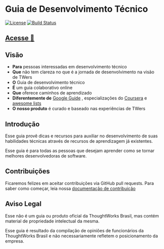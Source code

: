 # Guia de Desenvolvimento Técnico

[![License](https://img.shields.io/aur/license/yaourt.svg?maxAge=2592000)](https://github.com/ThoughtWorksInc/guia-de-desenvolvimento-tecnico/blob/master/LICENSE)
[![Build Status](https://snap-ci.com/ThoughtWorksInc/guia-de-desenvolvimento-tecnico/branch/master/build_image)](https://snap-ci.com/ThoughtWorksInc/guia-de-desenvolvimento-tecnico/branch/master)

## [Acesse :link:](https://thoughtworksinc.github.io/guia-de-desenvolvimento-tecnico/)

## Visão

* **Para** pessoas interessadas em desenvolvimento técnico
* **Que** não tem clareza no que é a jornada de desenvolvimento na visão de TWers
* **O** Guia de desenvolvimento técnico
* **É** um guia colaborativo online
* **Que** oferece caminhos de aprendizado
* **Diferentemente de** [Google Guide](https://www.google.com.br/about/careers/students/guide-to-technical-development.html)
  , especializações do [Coursera](https://pt.coursera.org/) e [awesome lists](https://github.com/sindresorhus/awesome)
* **O nosso produto** é curado e baseado nas experiências de TWers

## Introdução

Esse guia provê dicas e recursos para auxiliar no desenvolvimento de suas
habilidades técnicas através de recursos de aprendizagem já existentes.

Esse guia é para todas as pessoas que desejam aprender como se tornar
melhores desenvolvedoras de software.

## Contribuições

Ficaremos felizes em aceitar contribuições via GitHub pull requests.
Para saber como começar, leia nossa [documentação de contribuição](https://github.com/ThoughtWorksInc/guia-de-desenvolvimento-tecnico/blob/master/CONTRIBUINDO.md)

## Aviso Legal

Esse não é um guia ou produto oficial da ThoughtWorks Brasil,
mas contém material de propriedade intelectual da mesma.

Esse guia é resultado da compilação de opiniões de funcionários da
ThoughtWorks Brasil e não necessariamente refletem o posicionamento da empresa.
